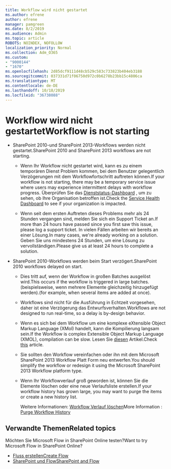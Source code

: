 ```yaml
---
title: Workflow wird nicht gestartet
ms.author: efrene
author: efrene
manager: pamgreen
ms.date: 8/2/2019
ms.audience: Admin
ms.topic: article
ROBOTS: NOINDEX, NOFOLLOW
localization_priority: Normal
ms.collection: Adm_O365
ms.custom:
- "9000144"
- "1670"
ms.openlocfilehash: 2d85dcf9111d48cb529c583c733823b404eb3188
ms.sourcegitcommit: 037331d71f06750d972c0b6278b23bb15c4806ca
ms.translationtype: MT
ms.contentlocale: de-DE
ms.lasthandoff: 10/18/2019
ms.locfileid: "36738088"
---
```

# <a name="workflow-is-not-starting"></a><span data-ttu-id="aef3f-102">Workflow wird nicht gestartet</span><span class="sxs-lookup"><span data-stu-id="aef3f-102">Workflow is not starting</span></span>

- <span data-ttu-id="aef3f-103">SharePoint 2010-und SharePoint 2013-Workflows werden nicht gestartet.</span><span class="sxs-lookup"><span data-stu-id="aef3f-103">SharePoint 2010 and SharePoint 2013 workflows are not starting.</span></span>

    - <span data-ttu-id="aef3f-104">Wenn Ihr Workflow nicht gestartet wird, kann es zu einem temporären Dienst Problem kommen, bei dem Benutzer gelegentlich Verzögerungen mit dem Workflowfortschritt auftreten können.</span><span class="sxs-lookup"><span data-stu-id="aef3f-104">If your workflow is not starting, there may be a temporary service issue where users may experience intermittent delays with workflow progress.</span></span> <span data-ttu-id="aef3f-105">Überprüfen Sie das [Dienststatus-Dashboard](https:/admin.microsoft.com/AdminPortal/Home#/servicehealth) , um zu sehen, ob Ihre Organisation betroffen ist.</span><span class="sxs-lookup"><span data-stu-id="aef3f-105">Check the [Service Health Dashboard](https:/admin.microsoft.com/AdminPortal/Home#/servicehealth) to see if your organization is impacted.</span></span>

    - <span data-ttu-id="aef3f-106">Wenn seit dem ersten Auftreten dieses Problems mehr als 24 Stunden vergangen sind, melden Sie sich ein Support Ticket an.</span><span class="sxs-lookup"><span data-stu-id="aef3f-106">If more than 24 hours have passed since you first saw this issue, please log a support ticket.</span></span> <span data-ttu-id="aef3f-107">In vielen Fällen arbeiten wir bereits an einer Lösung.</span><span class="sxs-lookup"><span data-stu-id="aef3f-107">In many cases, we're already working on a solution.</span></span> <span data-ttu-id="aef3f-108">Geben Sie uns mindestens 24 Stunden, um eine Lösung zu vervollständigen.</span><span class="sxs-lookup"><span data-stu-id="aef3f-108">Please give us at least 24 hours to complete a solution.</span></span>

- <span data-ttu-id="aef3f-109">SharePoint 2010-Workflows werden beim Start verzögert.</span><span class="sxs-lookup"><span data-stu-id="aef3f-109">SharePoint 2010 workflows delayed on start.</span></span>

    - <span data-ttu-id="aef3f-110">Dies tritt auf, wenn der Workflow in großen Batches ausgelöst wird.</span><span class="sxs-lookup"><span data-stu-id="aef3f-110">This occurs if the workflow is triggered in large batches.</span></span> <span data-ttu-id="aef3f-111">(beispielsweise, wenn mehrere Elemente gleichzeitig hinzugefügt werden).</span><span class="sxs-lookup"><span data-stu-id="aef3f-111">(for example, when several items are added at once).</span></span>

    - <span data-ttu-id="aef3f-112">Workflows sind nicht für die Ausführung in Echtzeit vorgesehen, daher ist eine Verzögerung das Entwurfsverhalten.</span><span class="sxs-lookup"><span data-stu-id="aef3f-112">Workflows are not designed to run real-time, so a delay is by-design behavior.</span></span>

   -  <span data-ttu-id="aef3f-113">Wenn es sich bei dem Workflow um eine komplexe eXtensible Object Markup Language (XMol) handelt, kann die Kompilierung langsam sein.</span><span class="sxs-lookup"><span data-stu-id="aef3f-113">If the Workflow is complex Extensible Object Markup Language (XMOL), compilation can be slow.</span></span> <span data-ttu-id="aef3f-114">Lesen Sie [diesen](https://support.microsoft.com//kb/3043697) Artikel.</span><span class="sxs-lookup"><span data-stu-id="aef3f-114">Check [this](https://support.microsoft.com//kb/3043697) article.</span></span>

    - <span data-ttu-id="aef3f-115">Sie sollten den Workflow vereinfachen oder ihn mit dem Microsoft SharePoint 2013 Workflow Platt Form neu entwerfen.</span><span class="sxs-lookup"><span data-stu-id="aef3f-115">You should simplify the workflow or redesign it using the Microsoft SharePoint 2013 Workflow platform type.</span></span>

    - <span data-ttu-id="aef3f-116">Wenn Ihr Workflowverlauf groß geworden ist, können Sie die Elemente löschen oder eine neue Verlaufsliste erstellen.</span><span class="sxs-lookup"><span data-stu-id="aef3f-116">If your workflow history has grown large, you may want to purge the items or create a new history list.</span></span>

        <span data-ttu-id="aef3f-117">Weitere Informationen: [Workflow Verlauf löschen](https://blogs.technet.microsoft.com/marj/2015/08/07/sharepoint-2010-workflows-best-practice-purge-workflow-history-list-items/)</span><span class="sxs-lookup"><span data-stu-id="aef3f-117">More Information : [Purge Workflow History](https://blogs.technet.microsoft.com/marj/2015/08/07/sharepoint-2010-workflows-best-practice-purge-workflow-history-list-items/)</span></span>


## <a name="related-topics"></a><span data-ttu-id="aef3f-118">Verwandte Themen</span><span class="sxs-lookup"><span data-stu-id="aef3f-118">Related topics</span></span>
<span data-ttu-id="aef3f-119">Möchten Sie Microsoft Flow in SharePoint Online testen?</span><span class="sxs-lookup"><span data-stu-id="aef3f-119">Want to try Microsoft Flow in SharePoint Online?</span></span>
- [<span data-ttu-id="aef3f-120">Fluss erstellen</span><span class="sxs-lookup"><span data-stu-id="aef3f-120">Create Flow</span></span>](https://support.office.com/article/Create-a-flow-for-a-list-or-library-in-SharePoint-Online-or-OneDrive-for-Business-a9c3e03b-0654-46af-a254-20252e580d01) 
- [<span data-ttu-id="aef3f-121">SharePoint und Flow</span><span class="sxs-lookup"><span data-stu-id="aef3f-121">SharePoint and Flow</span></span>](https://flow.microsoft.com/blog/sharepoint-and-flow/) 


